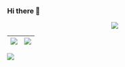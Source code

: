 ### Hi there 👋
<!-- 

[![Tanmay's GitHub stats](https://github-readme-stats.vercel.app/api?username=TMahato&bg_color=172030&title_color=00FFFF&show_icons=true&hide_border=true&text_color=fff&icon_color=E0FFFF)](https://github.com/TMahato)

---

<!-- ![Tanmay's GitHub Activity Graph](https://activity-graph.herokuapp.com/graph?username=TMahato&theme=rogue&hide_border=true&area=true)

--- -->

<p align="center">
<img align="center" src="https://github-readme-streak-stats.herokuapp.com/?user=TMahato-4&theme=cyan" />
</p>

|![](https://github-readme-stats.vercel.app/api?username=TMahato&&show_icons=true&title_color=00f0d0&icon_color=bb2acf&text_color=daf7dc&bg_color=000314)|![](https://github-readme-stats.vercel.app/api/top-langs/?username=TMahato&layout=compact&theme=tokyonight&langs_count=10)|
|-|-|

![](https://activity-graph.herokuapp.com/graph?username=TMahato&theme=react-dark)

